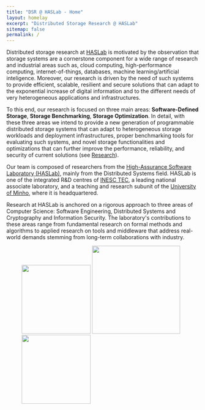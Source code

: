 ```yaml
---
title: "DSR @ HASLab - Home"
layout: homelay
excerpt: "Distributed Storage Research @ HASLab"
sitemap: false
permalink: /
---
```



Distributed storage research at [HASLab](http://www.haslab.uminho.pt) is motivated by the observation that storage systems are a cornerstone component for a wide range of research and industrial areas such as, cloud computing, high-performance computing, internet-of-things, databases, machine learning/artificial inteligence. Moreover, our research is driven by the need of such systems to provide efficient, scalable, resilient and secure solutions that can adapt to the exponential increase of digital information and to the different needs of very heterogeneous applications and infrastructures. 

<!-- 

<div markdown="0" id="carousel" class="carousel slide" data-ride="carousel" data-interval="5000" data-pause="hover" >
    
    <ol class="carousel-indicators">
        <li data-target="#carousel" data-slide-to="0" class="active"></li>
        <li data-target="#carousel" data-slide-to="1"></li>
        <li data-target="#carousel" data-slide-to="2"></li>
        <li data-target="#carousel" data-slide-to="3"></li>
        <li data-target="#carousel" data-slide-to="4"></li>
    </ol>

    <div class="carousel-inner" markdown="0">

        <div class="item active">
            <img src="{{ site.url }}{{ site.baseurl }}/images/" alt="Slide 1" />
        </div>
        <div class="item">
            <img src="{{ site.url }}{{ site.baseurl }}/images/" alt="Slide 2" />
        </div>
        <div class="item">
            <img src="{{ site.url }}{{ site.baseurl }}/images/" alt="Slide 3" />
        </div>
        <div class="item">
            <img src="{{ site.url }}{{ site.baseurl }}/images/" alt="Slide 4" />
        </div>
        <div class="item">
            <img src="{{ site.url }}{{ site.baseurl }}/images/" alt="Slide 5" />
        </div>
    </div> 
  <a class="left carousel-control" href="#carousel" role="button" data-slide="prev">
    <span class="glyphicon glyphicon-chevron-left" aria-hidden="true"></span>
    <span class="sr-only">Previous</span>
  </a>
  <a class="right carousel-control" href="#carousel" role="button" data-slide="next">
    <span class="glyphicon glyphicon-chevron-right" aria-hidden="true"></span>
    <span class="sr-only">Next</span>
  </a>
</div>
-->

To this end, our research is focused on three main areas: **Software-Defined Storage**, **Storage Benchmarking**, **Storage Optimization**. In detail, with these three areas we intend to provide a new generation of programmable distributed storage systems that can adapt to heterogeneous storage workloads and deployment infrastructures, proper benchmarking tools for evaluating such systems, and novel storage functionalities and optimizations that can further improve the performance, reliability, and security of current solutions (see [Research](research)).

Our team is composed of researchers from the [High-Assurance Software Laboratory (HASLab)](http://www.haslab.uminho.pt), mainly from the Distributed Systems field. HASLab is one of the integrated R&D centres of [INESC TEC](https://www.inesctec.pt), a leading national associate laboratory, and a teaching and research subunit of the [University of Minho](http://www.uminho.pt), where it is headquartered.

Research at HASLab is anchored on a rigorous approach to three areas of Computer Science: Software Engineering, Distributed Systems and Cryptography and Information Security. The laboratory's contributions to these areas range from fundamental research on formal methods and algorithms to applied research on tools and middleware that address real-world demands stemming from long-term collaborations with industry.

<!--**We are looking for PhD students, Postdocs, and Master students to join the team** [(more info)]({{ site.url }}{{ site.baseurl }}/vacancies) **!** -->
 
<!--We are grateful for funding from-->

<figure class="fourth">
  <img src="{{ site.url }}{{ site.baseurl }}/images/logopic/haslab_logo.jpg" style="width: 180px">
  <img src="{{ site.url }}{{ site.baseurl }}/images/logopic/inesctec_logo.jpg" style="width: 230px">
  <img src="{{ site.url }}{{ site.baseurl }}/images/logopic/uminho_logo.png" style="width: 180px">
</figure>






